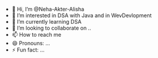 - 👋 Hi, I’m @Neha-Akter-Alisha
- 👀 I’m interested in DSA with Java and in WevDevlopment
- 🌱 I’m currently learning DSA
- 💞️ I’m looking to collaborate on ..
- 📫 How to reach me 
- 😄 Pronouns: ...
- ⚡ Fun fact: ...

<!---
Neha-Akter-Alisha/Neha-Akter-Alisha is a ✨ special ✨ repository because its `README.md` (this file) appears on your GitHub profile.
You can click the Preview link to take a look at your changes.
--->
